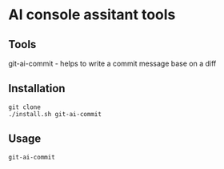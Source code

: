 # AI console assitant tools

## Tools
git-ai-commit - helps to write a commit message base on a diff

## Installation
```
git clone
./install.sh git-ai-commit
```

## Usage
```
git-ai-commit
```
